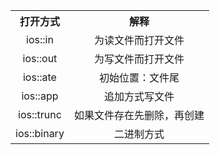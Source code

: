 <table>
    <tr>
        <th align="center"> 打开方式</th>
        <th align="center"> 解释</th>
    </tr> 
    <tr>
        <td align="center">ios::in</td>
        <td align="center">为读文件而打开文件</td>
    </tr>
    <tr>
        <td align="center">ios::out</td>
        <td align="center">为写文件而打开文件</td>
    </tr>
    <tr>
        <td align="center">ios::ate</td>
        <td align="center">初始位置：文件尾</td>
    </tr>
    <tr>
        <td align="center">ios::app</td>
        <td align="center">追加方式写文件</td>
    </tr>
    <tr>
        <td align="center">ios::trunc</td>
        <td align="center">如果文件存在先删除，再创建</td>
    </tr>
    <tr>
        <td align="center">ios::binary</td>
        <td align="center">二进制方式</td>
    </tr>
</table>